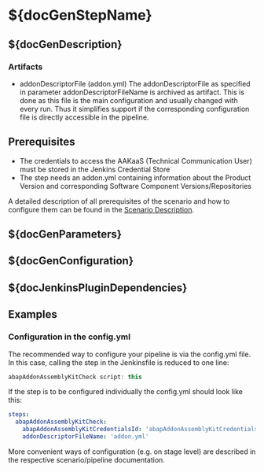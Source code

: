 # ${docGenStepName}

## ${docGenDescription}

### Artifacts

- addonDescriptorFile (addon.yml)
    The addonDescriptorFile as specified in parameter addonDescriptorFileName is archived as artifact. This is done as this file is the main configuration and usually changed with every run. Thus it simplifies support if the corresponding configuration file is directly accessible in the pipeline.

## Prerequisites

* The credentials to access the AAKaaS (Technical Communication User) must be stored in the Jenkins Credential Store
* The step needs an addon.yml containing information about the Product Version and corresponding Software Component Versions/Repositories

A detailed description of all prerequisites of the scenario and how to configure them can be found in the [Scenario Description](https://www.project-piper.io/scenarios/abapEnvironmentAddons/).

## ${docGenParameters}

## ${docGenConfiguration}

## ${docJenkinsPluginDependencies}

## Examples

### Configuration in the config.yml

The recommended way to configure your pipeline is via the config.yml file. In this case, calling the step in the Jenkinsfile is reduced to one line:

```groovy
abapAddonAssemblyKitCheck script: this
```

If the step is to be configured individually the config.yml should look like this:

```yaml
steps:
  abapAddonAssemblyKitCheck:
    abapAddonAssemblyKitCredentialsId: 'abapAddonAssemblyKitCredentialsId',
    addonDescriptorFileName: 'addon.yml'
```

More convenient ways of configuration (e.g. on stage level) are described in the respective scenario/pipeline documentation.
